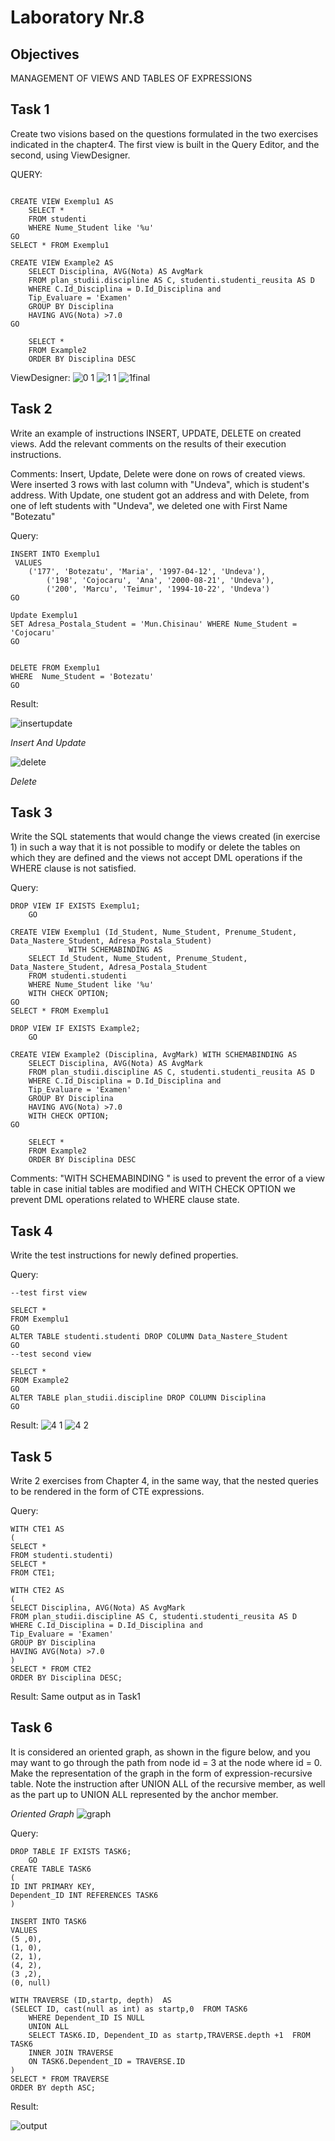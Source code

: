 


# Laboratory Nr.8

## Objectives
MANAGEMENT OF VIEWS AND TABLES OF EXPRESSIONS

## Task 1
Create two visions based on the questions formulated in the two exercises indicated in the chapter4. 
The first view is built in the Query Editor, and the second, using ViewDesigner.

QUERY:
```

CREATE VIEW Exemplu1 AS
	SELECT *
	FROM studenti
	WHERE Nume_Student like '%u'
GO
SELECT * FROM Exemplu1

CREATE VIEW Example2 AS
	SELECT Disciplina, AVG(Nota) AS AvgMark
	FROM plan_studii.discipline AS C, studenti.studenti_reusita AS D
	WHERE C.Id_Disciplina = D.Id_Disciplina and
	Tip_Evaluare = 'Examen'
	GROUP BY Disciplina
	HAVING AVG(Nota) >7.0
GO

	SELECT * 
	FROM Example2
	ORDER BY Disciplina DESC
```
ViewDesigner:
![0 1](https://user-images.githubusercontent.com/24621285/49341676-a8d73b00-f659-11e8-9810-17811b2f5988.PNG)
![1 1](https://user-images.githubusercontent.com/24621285/49341673-a8d73b00-f659-11e8-9708-7de1cce82e36.PNG)
![1final](https://user-images.githubusercontent.com/24621285/49341674-a8d73b00-f659-11e8-8cbd-54a0387740f1.PNG)

## Task 2
Write an example of instructions INSERT, UPDATE, DELETE on created views. 
Add the relevant comments on the results of their execution instructions.

Comments: Insert, Update, Delete were done on rows of created views. Were inserted 3 rows with last column with "Undeva", which is student's address. With Update, one student got an address and with Delete, from one of left students with "Undeva", we deleted one with First Name "Botezatu"

Query:
```
INSERT INTO Exemplu1 
 VALUES 
	('177', 'Botezatu', 'Maria', '1997-04-12', 'Undeva'),
		('198', 'Cojocaru', 'Ana', '2000-08-21', 'Undeva'),
		('200', 'Marcu', 'Teimur', '1994-10-22', 'Undeva')
GO

Update Exemplu1 
SET Adresa_Postala_Student = 'Mun.Chisinau' WHERE Nume_Student = 'Cojocaru'
GO

 
DELETE FROM Exemplu1
WHERE  Nume_Student = 'Botezatu'
GO

```

Result:

![insertupdate](https://user-images.githubusercontent.com/24621285/49341727-361a8f80-f65a-11e8-9089-dc0fa8d1dfb2.PNG)

*Insert And Update*

![delete](https://user-images.githubusercontent.com/24621285/49341726-361a8f80-f65a-11e8-956d-e08eec607422.PNG)

*Delete*

## Task 3
Write the SQL statements that would change the views created (in exercise 1) in such a way that it is not possible to modify or delete the tables on which they are defined and the views not accept DML operations if the WHERE clause is not satisfied.

Query:
```
DROP VIEW IF EXISTS Exemplu1;
	GO

CREATE VIEW Exemplu1 (Id_Student, Nume_Student, Prenume_Student, Data_Nastere_Student, Adresa_Postala_Student)
			 WITH SCHEMABINDING AS
	SELECT Id_Student, Nume_Student, Prenume_Student, Data_Nastere_Student, Adresa_Postala_Student
	FROM studenti.studenti
	WHERE Nume_Student like '%u'
	WITH CHECK OPTION;
GO
SELECT * FROM Exemplu1

DROP VIEW IF EXISTS Example2;
	GO

CREATE VIEW Example2 (Disciplina, AvgMark) WITH SCHEMABINDING AS
	SELECT Disciplina, AVG(Nota) AS AvgMark
	FROM plan_studii.discipline AS C, studenti.studenti_reusita AS D
	WHERE C.Id_Disciplina = D.Id_Disciplina and
	Tip_Evaluare = 'Examen'	
	GROUP BY Disciplina
	HAVING AVG(Nota) >7.0
	WITH CHECK OPTION;
GO

	SELECT * 
	FROM Example2
	ORDER BY Disciplina DESC
```
Comments: "WITH SCHEMABINDING " is used to prevent the error of a view table in case initial tables are modified and WITH CHECK OPTION
we prevent DML operations related to WHERE clause state.

## Task 4
Write the test instructions for newly defined properties.

Query:
```
--test first view

SELECT * 
FROM Exemplu1
GO
ALTER TABLE studenti.studenti DROP COLUMN Data_Nastere_Student
GO
--test second view

SELECT * 
FROM Example2
GO
ALTER TABLE plan_studii.discipline DROP COLUMN Disciplina
GO

```

Result:
![4 1](https://user-images.githubusercontent.com/24621285/49341825-92ca7a00-f65b-11e8-8789-878d971e8426.PNG)
![4 2](https://user-images.githubusercontent.com/24621285/49341826-92ca7a00-f65b-11e8-8edc-9386f0b3a154.PNG)

## Task 5
Write 2 exercises from Chapter 4, in the same way, that the nested queries to be rendered in the form of CTE expressions.

Query:
```
WITH CTE1 AS 
(
SELECT * 
FROM studenti.studenti)
SELECT * 
FROM CTE1;

WITH CTE2 AS 
(
SELECT Disciplina, AVG(Nota) AS AvgMark
FROM plan_studii.discipline AS C, studenti.studenti_reusita AS D
WHERE C.Id_Disciplina = D.Id_Disciplina and
Tip_Evaluare = 'Examen'
GROUP BY Disciplina
HAVING AVG(Nota) >7.0
)
SELECT * FROM CTE2
ORDER BY Disciplina DESC;
```

Result: Same output as in Task1

## Task 6
It is considered an oriented graph, as shown in the figure below, and you may want to go through the path
from node id = 3 at the node where id = 0. Make the representation of the graph in the form of expression-recursive table.
Note the instruction after UNION ALL of the recursive member, as well as the part up to UNION ALL represented by the anchor member.

*Oriented Graph*
![graph](https://user-images.githubusercontent.com/24621285/49341863-15533980-f65c-11e8-8481-5eb21d154c78.PNG)

Query:
```
DROP TABLE IF EXISTS TASK6;
	GO
CREATE TABLE TASK6 
(
ID INT PRIMARY KEY,
Dependent_ID INT REFERENCES TASK6
)

INSERT INTO TASK6
VALUES
(5 ,0),
(1, 0),
(2, 1),
(4, 2),
(3 ,2),
(0, null)

WITH TRAVERSE (ID,startp, depth)  AS
(SELECT ID, cast(null as int) as startp,0  FROM TASK6
	WHERE Dependent_ID IS NULL
	UNION ALL
	SELECT TASK6.ID, Dependent_ID as startp,TRAVERSE.depth +1  FROM  TASK6
	INNER JOIN TRAVERSE
	ON TASK6.Dependent_ID = TRAVERSE.ID
)
SELECT * FROM TRAVERSE
ORDER BY depth ASC;
```

Result:

![output](https://user-images.githubusercontent.com/24621285/49341873-2f8d1780-f65c-11e8-9201-1abb31664b1d.PNG)
